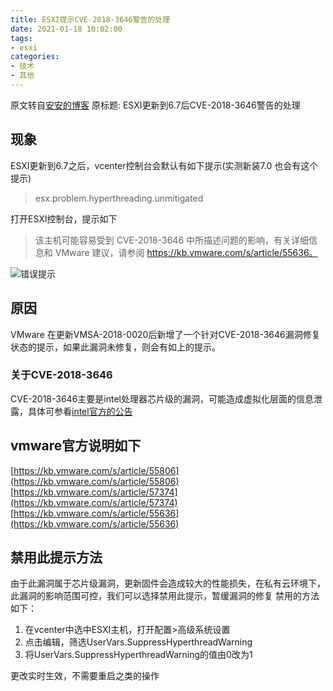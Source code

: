 ```yaml
---
title: ESXI提示CVE-2018-3646警告的处理
date: 2021-01-18 10:02:00
tags: 
- esxi
categories:
- 技术
- 其他
---
```


原文转自[安安的博客](https://blog.90.vc/archives/48)
原标题: ESXI更新到6.7后CVE-2018-3646警告的处理

<!-- more -->
## 现象
ESXI更新到6.7之后，vcenter控制台会默认有如下提示(实测新装7.0 也会有这个提示)

>esx.problem.hyperthreading.unmitigated

打开ESXI控制台，提示如下

>该主机可能容易受到 CVE-2018-3646 中所描述问题的影响，有关详细信息和 VMware 建议，请参阅 https://kb.vmware.com/s/article/55636。

![错误提示](https://zwb-hexo-image.oss-cn-chengdu.aliyuncs.com/esxi-cvi-2018-3646/exsi-cvi-2018-3646.png)
## 原因
VMware 在更新VMSA-2018-0020后新增了一个针对CVE-2018-3646漏洞修复状态的提示，如果此漏洞未修复，则会有如上的提示。

### 关于CVE-2018-3646
CVE-2018-3646主要是intel处理器芯片级的漏洞，可能造成虚拟化层面的信息泄露，具体可参看[intel官方的公告](https://www.intel.com/content/www/us/en/security-center/advisory/intel-sa-00161.html)

## vmware官方说明如下
[https://kb.vmware.com/s/article/55806](https://kb.vmware.com/s/article/55806)
[https://kb.vmware.com/s/article/57374](https://kb.vmware.com/s/article/57374)
[https://kb.vmware.com/s/article/55636](https://kb.vmware.com/s/article/55636)

## 禁用此提示方法
由于此漏洞属于芯片级漏洞，更新固件会造成较大的性能损失，在私有云环境下，此漏洞的影响范围可控，我们可以选择禁用此提示，暂缓漏洞的修复
禁用的方法如下：

1. 在vcenter中选中ESXI主机，打开配置>高级系统设置
2. 点击编辑，筛选UserVars.SuppressHyperthreadWarning
3. 将UserVars.SuppressHyperthreadWarning的值由0改为1

更改实时生效，不需要重启之类的操作
